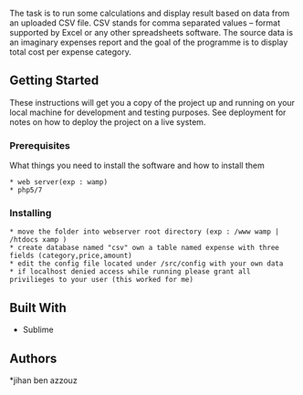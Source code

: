 


The task is to run some calculations and display result based on data from an uploaded CSV file. CSV stands for comma separated values – format supported by Excel or any other spreadsheets software.
The source data is an imaginary expenses report and the goal of the programme is to display total cost per expense category.

## Getting Started

These instructions will get you a copy of the project up and running on your local machine for development and testing purposes. See deployment for notes on how to deploy the project on a live system.



### Prerequisites

What things you need to install the software and how to install them

```
* web server(exp : wamp)
* php5/7
```

### Installing

```
* move the folder into webserver root directory (exp : /www wamp | /htdocs xamp )
* create database named "csv" own a table named expense with three fields (category,price,amount)
* edit the config file located under /src/config with your own data
* if localhost denied access while running please grant all privilieges to your user (this worked for me)
```



## Built With

* Sublime


## Authors

*jihan ben azzouz

